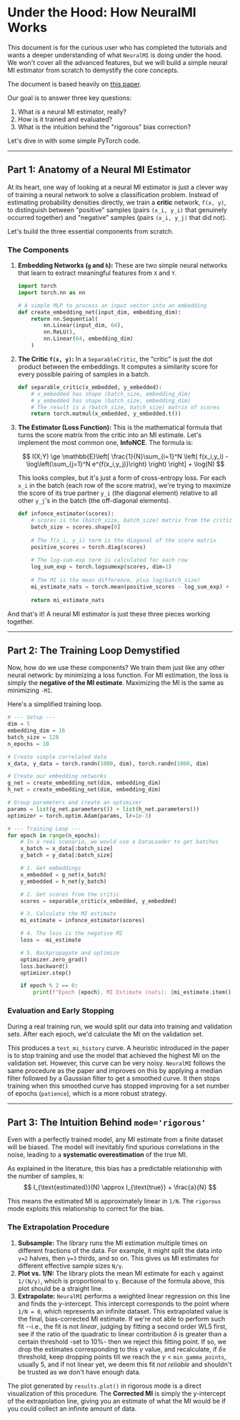 # Under the Hood: How NeuralMI Works

This document is for the curious user who has completed the tutorials and wants a deeper understanding of what `NeuralMI` is doing under the hood. We won't cover all the advanced features, but we will build a simple neural MI estimator from scratch to demystify the core concepts.

The document is based heavily on [this paper](https://arxiv.org/abs/2506.00330).

Our goal is to answer three key questions:
1.  What *is* a neural MI estimator, really?
2.  How is it trained and evaluated?
3.  What is the intuition behind the "rigorous" bias correction?

Let's dive in with some simple PyTorch code.

---

## Part 1: Anatomy of a Neural MI Estimator

At its heart, one way of looking at a neural MI estimator is just a clever way of training a neural network to solve a classification problem. Instead of estimating probability densities directly, we train a **critic** network, `f(x, y)`, to distinguish between "positive" samples (pairs `(x_i, y_i)` that genuinely occurred together) and "negative" samples (pairs `(x_i, y_j)` that did not).

Let's build the three essential components from scratch.

### The Components

1.  **Embedding Networks (`g` and `h`):** These are two simple neural networks that learn to extract meaningful features from `X` and `Y`.

    ```python
    import torch
    import torch.nn as nn

    # A simple MLP to process an input vector into an embedding
    def create_embedding_net(input_dim, embedding_dim):
        return nn.Sequential(
            nn.Linear(input_dim, 64),
            nn.ReLU(),
            nn.Linear(64, embedding_dim)
        )
    ```

2.  **The Critic `f(x, y)`:** In a `SeparableCritic`, the "critic" is just the dot product between the embeddings. It computes a similarity score for every possible pairing of samples in a batch.

    ```python
    def separable_critic(x_embedded, y_embedded):
        # x_embedded has shape (batch_size, embedding_dim)
        # y_embedded has shape (batch_size, embedding_dim)
        # The result is a (batch_size, batch_size) matrix of scores
        return torch.matmul(x_embedded, y_embedded.t())
    ```

3.  **The Estimator (Loss Function):** This is the mathematical formula that turns the score matrix from the critic into an MI estimate. Let's implement the most common one, **InfoNCE**. The formula is:

    $$ I(X;Y) \ge \mathbb{E}\left[ \frac{1}{N}\sum_{i=1}^N \left( f(x_i,y_i) - \log\left(\sum_{j=1}^N e^{f(x_i,y_j)}\right) \right) \right] + \log(N) $$

    This looks complex, but it's just a form of cross-entropy loss. For each `x_i` in the batch (each row of the score matrix), we're trying to maximize the score of its true partner `y_i` (the diagonal element) relative to all other `y_j`'s in the batch (the off-diagonal elements).

    ```python
    def infonce_estimator(scores):
        # scores is the (batch_size, batch_size) matrix from the critic
        batch_size = scores.shape[0]
        
        # The f(x_i, y_i) term is the diagonal of the score matrix
        positive_scores = torch.diag(scores)
        
        # The log-sum-exp term is calculated for each row
        log_sum_exp = torch.logsumexp(scores, dim=1)
        
        # The MI is the mean difference, plus log(batch_size)
        mi_estimate_nats = torch.mean(positive_scores - log_sum_exp) + torch.log(torch.tensor(batch_size))
        
        return mi_estimate_nats
    ```

And that's it! A neural MI estimator is just these three pieces working together.

---

## Part 2: The Training Loop Demystified

Now, how do we use these components? We train them just like any other neural network: by minimizing a loss function. For MI estimation, the loss is simply the **negative of the MI estimate**. Maximizing the MI is the same as minimizing `-MI`.

Here's a simplified training loop.

```python
# --- Setup ---
dim = 5
embedding_dim = 16
batch_size = 128
n_epochs = 10

# Create simple correlated data
x_data, y_data = torch.randn(1000, dim), torch.randn(1000, dim)

# Create our embedding networks
g_net = create_embedding_net(dim, embedding_dim)
h_net = create_embedding_net(dim, embedding_dim)

# Group parameters and create an optimizer
params = list(g_net.parameters()) + list(h_net.parameters())
optimizer = torch.optim.Adam(params, lr=1e-3)

# --- Training Loop ---
for epoch in range(n_epochs):
    # In a real scenario, we would use a DataLoader to get batches
    x_batch = x_data[:batch_size]
    y_batch = y_data[:batch_size]

    # 1. Get embeddings
    x_embedded = g_net(x_batch)
    y_embedded = h_net(y_batch)

    # 2. Get scores from the critic
    scores = separable_critic(x_embedded, y_embedded)

    # 3. Calculate the MI estimate
    mi_estimate = infonce_estimator(scores)

    # 4. The loss is the negative MI
    loss = -mi_estimate

    # 5. Backpropagate and optimize
    optimizer.zero_grad()
    loss.backward()
    optimizer.step()

    if epoch % 2 == 0:
        print(f"Epoch {epoch}, MI Estimate (nats): {mi_estimate.item():.3f}")
```

### Evaluation and Early Stopping
During a real training run, we would split our data into training and validation sets. After each epoch, we'd calculate the MI on the validation set.

This produces a `test_mi_history` curve. A heuristic introduced in the paper is to stop training and use the model that achieved the highest MI on the validation set. However, this curve can be very noisy. `NeuralMI` follows the same procedure as the paper and improves on this by applying a median filter followed by a Gaussian filter to get a smoothed curve. It then stops training when this smoothed curve has stopped improving for a set number of epochs (`patience`), which is a more robust strategy.

---
## Part 3: The Intuition Behind `mode='rigorous'`
Even with a perfectly trained model, any MI estimate from a finite dataset will be biased. The model will inevitably find spurious correlations in the noise, leading to a **systematic overestimation** of the true MI.

As explained in the literature, this bias has a predictable relationship with the number of samples, `N`:
$$ I_{\text{estimated}}(N) \approx I_{\text{true}} + \frac{a}{N} $$

This means the estimated MI is approximately linear in `1/N`. The `rigorous` mode exploits this relationship to correct for the bias.

### The Extrapolation Procedure
1. **Subsample:** The library runs the MI estimation multiple times on different fractions of the data. For example, it might split the data into `γ=2` halves, then `γ=3` thirds, and so on. This gives us MI estimates for different effective sample sizes `N/γ`.
2. **Plot vs. 1/N:** The library plots the mean MI estimate for each `γ` against `1/(N/γ)`, which is proportional to `γ`. Because of the formula above, this plot should be a straight line.
3. **Extrapolate:** `NeuralMI` performs a weighted linear regression on this line and finds the y-intercept. This intercept corresponds to the point where `1/N = 0`, which represents an infinite dataset. This extrapolated value is the final, bias-corrected MI estimate. If we're not able to perform such fit --i.e., the fit is not *linear*, judging by fitting a second order WLS first, see if the ratio of the quadratic to linear contribution $\delta$ is greater than a certain threshold -set to 10%- then we reject this fitting point. If so, we drop the estimates corresponding to this $\gamma$ value, and recalculate, if $\delta \geq$ threshold, keep dropping points till we reach the $\gamma$ < `min_gamma_points`, usually 5, and if not linear yet, we deem this fit *not reliable* and shouldn't be trusted as we don't have enough data. 

The plot generated by `results.plot()` in rigorous mode is a direct visualization of this procedure. The **Corrected MI** is simply the y-intercept of the extrapolation line, giving you an estimate of what the MI would be if you could collect an infinite amount of data.



